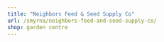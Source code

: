 ```yaml
---
title: "Neighbors Feed & Seed Supply Co"
url: /smyrna/neighbors-feed-and-seed-supply-co/
shop: garden centre
---
```

